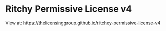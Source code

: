 # Ritchy Permissive License v4

View at: https://thelicensinggroup.github.io/ritchey-permissive-license-v4